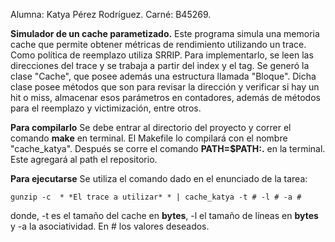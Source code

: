 Alumna: Katya Pérez Rodríguez.
Carné: B45269.

**Simulador de un cache parametizado.**
Este programa simula una memoria cache que permite obtener métricas de rendimiento utilizando un trace. Como política de reemplazo utiliza SRRIP. Para implementarlo, se leen las direcciones del trace y se trabaja a partir del index y el tag. Se generó la clase "Cache", que posee además una estructura llamada "Bloque". Dicha clase posee métodos que son para revisar la dirección y verificar si hay un hit o miss, almacenar esos parámetros en contadores, además de métodos para el reemplazo y victimización, entre otros.

**Para compilarlo**
Se debe entrar al directorio del proyecto y correr el comando **make** en terminal. El Makefile lo compilará con el nombre "cache_katya". Después se corre el comando **PATH=$PATH:.** en la terminal. Este agregará al path el repositorio.

**Para ejecutarse**
Se utiliza el comando dado en el enunciado de la tarea:

    gunzip -c  * *El trace a utilizar* * | cache_katya -t # -l # -a #

  donde, -t es el tamaño del cache en **bytes**, -l el tamaño de líneas en **bytes** y -a la asociatividad. En # los valores deseados.
